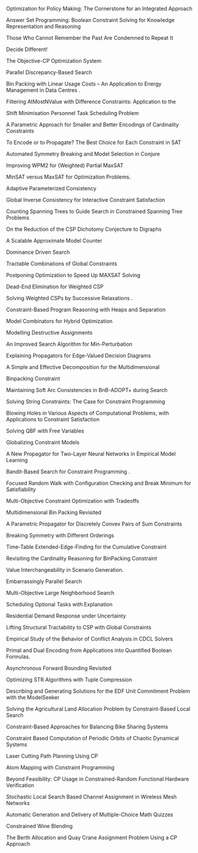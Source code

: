 Optimization for Policy Making: The Cornerstone for an Integrated Approach

Answer Set Programming: Boolean Constraint Solving for Knowledge Representation and Reasoning

Those Who Cannot Remember the Past Are Condemned to Repeat It 

Decide Different!

The Objective-CP Optimization System

Parallel Discrepancy-Based Search

Bin Packing with Linear Usage Costs – An Application to Energy Management in Data Centres .

Filtering AtMostNValue with Difference Constraints: Application to the

Shift Minimisation Personnel Task Scheduling Problem

A Parametric Approach for Smaller and Better Encodings of Cardinality Constraints

To Encode or to Propagate? The Best Choice for Each Constraint in SAT

Automated Symmetry Breaking and Model Selection in Conjure

Improving WPM2 for (Weighted) Partial MaxSAT

MinSAT versus MaxSAT for Optimization Problems.

Adaptive Parameterized Consistency

Global Inverse Consistency for Interactive Constraint Satisfaction

Counting Spanning Trees to Guide Search in Constrained Spanning Tree Problems

On the Reduction of the CSP Dichotomy Conjecture to Digraphs

A Scalable Approximate Model Counter

Dominance Driven Search

Tractable Combinations of Global Constraints

Postponing Optimization to Speed Up MAXSAT Solving

Dead-End Elimination for Weighted CSP

Solving Weighted CSPs by Successive Relaxations .

Constraint-Based Program Reasoning with Heaps and Separation

Model Combinators for Hybrid Optimization

Modelling Destructive Assignments

An Improved Search Algorithm for Min-Perturbation

Explaining Propagators for Edge-Valued Decision Diagrams

A Simple and Effective Decomposition for the Multidimensional

Binpacking Constraint

Maintaining Soft Arc Consistencies in BnB-ADOPT+ during Search

Solving String Constraints: The Case for Constraint Programming

Blowing Holes in Various Aspects of Computational Problems, with Applications to Constraint Satisfaction

Solving QBF with Free Variables

Globalizing Constraint Models

A New Propagator for Two-Layer Neural Networks in Empirical Model Learning

Bandit-Based Search for Constraint Programming .

Focused Random Walk with Configuration Checking and Break Minimum for Satisfiability

Multi-Objective Constraint Optimization with Tradeoffs

Multidimensional Bin Packing Revisited

A Parametric Propagator for Discretely Convex Pairs of Sum Constraints

Breaking Symmetry with Different Orderings

Time-Table Extended-Edge-Finding for the Cumulative Constraint

Revisiting the Cardinality Reasoning for BinPacking Constraint

Value Interchangeability in Scenario Generation.

Embarrassingly Parallel Search

Multi-Objective Large Neighborhood Search

Scheduling Optional Tasks with Explanation

Residential Demand Response under Uncertainty

Lifting Structural Tractability to CSP with Global Constraints

Empirical Study of the Behavior of Conflict Analysis in CDCL Solvers

Primal and Dual Encoding from Applications into Quantified Boolean Formulas.

Asynchronous Forward Bounding Revisited

Optimizing STR Algorithms with Tuple Compression

Describing and Generating Solutions for the EDF Unit Commitment Problem with the ModelSeeker

Solving the Agricultural Land Allocation Problem by Constraint-Based Local Search

Constraint-Based Approaches for Balancing Bike Sharing Systems

Constraint Based Computation of Periodic Orbits of Chaotic Dynamical Systems

Laser Cutting Path Planning Using CP

Atom Mapping with Constraint Programming

Beyond Feasibility: CP Usage in Constrained-Random Functional Hardware Verification

Stochastic Local Search Based Channel Assignment in Wireless Mesh Networks

Automatic Generation and Delivery of Multiple-Choice Math Quizzes

Constrained Wine Blending

The Berth Allocation and Quay Crane Assignment Problem Using a CP Approach

